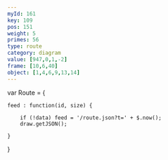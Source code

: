 ```yaml
---
myId: 161
key: 109
pos: 151
weight: 5
primes: 56
type: route
category: diagram
value: [947,0,1,-2]
frame: [10,6,40]
object: [1,4,6,9,13,14]
---
```

var Route = {

    feed : function(id, size) {

        if (!data) feed = '/route.json?t=' + $.now();
        draw.getJSON();

    }

}
